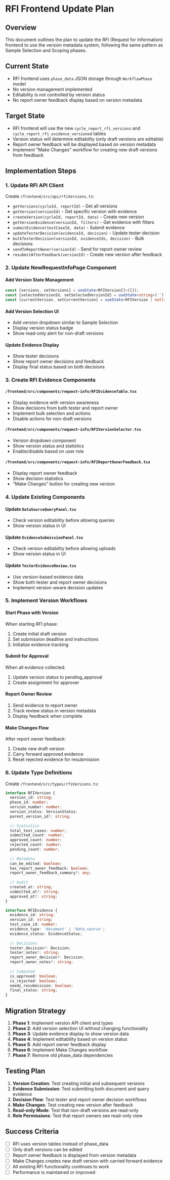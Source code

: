 # RFI Frontend Update Plan

## Overview
This document outlines the plan to update the RFI (Request for Information) frontend to use the version metadata system, following the same pattern as Sample Selection and Scoping phases.

## Current State
- RFI frontend uses `phase_data` JSON storage through `WorkflowPhase` model
- No version management implemented
- Editability is not controlled by version status
- No report owner feedback display based on version metadata

## Target State
- RFI frontend will use the new `cycle_report_rfi_versions` and `cycle_report_rfi_evidence_versioned` tables
- Version status will determine editability (only draft versions are editable)
- Report owner feedback will be displayed based on version metadata
- Implement "Make Changes" workflow for creating new draft versions from feedback

## Implementation Steps

### 1. Update RFI API Client
Create `/frontend/src/api/rfiVersions.ts`:
- `getVersions(cycleId, reportId)` - Get all versions
- `getVersion(versionId)` - Get specific version with evidence
- `createVersion(cycleId, reportId, data)` - Create new version
- `getVersionEvidence(versionId, filters)` - Get evidence with filters
- `submitEvidence(testCaseId, data)` - Submit evidence
- `updateTesterDecision(evidenceId, decision)` - Update tester decision
- `bulkTesterDecision(versionId, evidenceIds, decision)` - Bulk decisions
- `sendToReportOwner(versionId)` - Send for report owner review
- `resubmitAfterFeedback(versionId)` - Create new version after feedback

### 2. Update NewRequestInfoPage Component

#### Add Version State Management
```typescript
const [versions, setVersions] = useState<RFIVersion[]>([]);
const [selectedVersionId, setSelectedVersionId] = useState<string>('');
const [currentVersion, setCurrentVersion] = useState<RFIVersion | null>(null);
```

#### Add Version Selection UI
- Add version dropdown similar to Sample Selection
- Display version status badge
- Show read-only alert for non-draft versions

#### Update Evidence Display
- Show tester decisions
- Show report owner decisions and feedback
- Display final status based on both decisions

### 3. Create RFI Evidence Components

#### `/frontend/src/components/request-info/RFIEvidenceTable.tsx`
- Display evidence with version awareness
- Show decisions from both tester and report owner
- Implement bulk selection and actions
- Disable actions for non-draft versions

#### `/frontend/src/components/request-info/RFIVersionSelector.tsx`
- Version dropdown component
- Show version status and statistics
- Enable/disable based on user role

#### `/frontend/src/components/request-info/RFIReportOwnerFeedback.tsx`
- Display report owner feedback
- Show decision statistics
- "Make Changes" button for creating new version

### 4. Update Existing Components

#### Update `DataSourceQueryPanel.tsx`
- Check version editability before allowing queries
- Show version status in UI

#### Update `EvidenceSubmissionPanel.tsx`
- Check version editability before allowing uploads
- Show version status in UI

#### Update `TesterEvidenceReview.tsx`
- Use version-based evidence data
- Show both tester and report owner decisions
- Implement version-aware decision updates

### 5. Implement Version Workflows

#### Start Phase with Version
When starting RFI phase:
1. Create initial draft version
2. Set submission deadline and instructions
3. Initialize evidence tracking

#### Submit for Approval
When all evidence collected:
1. Update version status to pending_approval
2. Create assignment for approver

#### Report Owner Review
1. Send evidence to report owner
2. Track review status in version metadata
3. Display feedback when complete

#### Make Changes Flow
After report owner feedback:
1. Create new draft version
2. Carry forward approved evidence
3. Reset rejected evidence for resubmission

### 6. Update Type Definitions

Create `/frontend/src/types/rfiVersions.ts`:
```typescript
interface RFIVersion {
  version_id: string;
  phase_id: number;
  version_number: number;
  version_status: VersionStatus;
  parent_version_id?: string;
  
  // Statistics
  total_test_cases: number;
  submitted_count: number;
  approved_count: number;
  rejected_count: number;
  pending_count: number;
  
  // Metadata
  can_be_edited: boolean;
  has_report_owner_feedback: boolean;
  report_owner_feedback_summary?: any;
  
  // Audit
  created_at: string;
  submitted_at?: string;
  approved_at?: string;
}

interface RFIEvidence {
  evidence_id: string;
  version_id: string;
  test_case_id: number;
  evidence_type: 'document' | 'data_source';
  evidence_status: EvidenceStatus;
  
  // Decisions
  tester_decision?: Decision;
  tester_notes?: string;
  report_owner_decision?: Decision;
  report_owner_notes?: string;
  
  // Computed
  is_approved: boolean;
  is_rejected: boolean;
  needs_resubmission: boolean;
  final_status: string;
}
```

## Migration Strategy

1. **Phase 1**: Implement version API client and types
2. **Phase 2**: Add version selection UI without changing functionality
3. **Phase 3**: Update evidence display to show version data
4. **Phase 4**: Implement editability based on version status
5. **Phase 5**: Add report owner feedback display
6. **Phase 6**: Implement Make Changes workflow
7. **Phase 7**: Remove old phase_data dependencies

## Testing Plan

1. **Version Creation**: Test creating initial and subsequent versions
2. **Evidence Submission**: Test submitting both document and query evidence
3. **Decision Flow**: Test tester and report owner decision workflows
4. **Make Changes**: Test creating new version after feedback
5. **Read-only Mode**: Test that non-draft versions are read-only
6. **Role Permissions**: Test that report owners see read-only view

## Success Criteria

- [ ] RFI uses version tables instead of phase_data
- [ ] Only draft versions can be edited
- [ ] Report owner feedback is displayed from version metadata
- [ ] Make Changes creates new draft version with carried forward evidence
- [ ] All existing RFI functionality continues to work
- [ ] Performance is maintained or improved